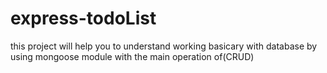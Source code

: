 # express-todoList
this project will help you to understand working basicary with database by using mongoose module with the main operation of(CRUD)
